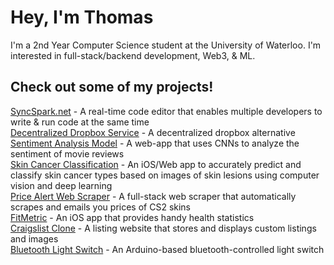 # Hey, I'm Thomas

I'm a 2nd Year Computer Science student at the University of Waterloo. I'm interested in full-stack/backend development, Web3, & ML.


## Check out some of my projects!
[SyncSpark.net](https://github.com/ThomasQi3141/syncspark) - A real-time code editor that enables multiple developers to write & run code at the same time  <br />
[Decentralized Dropbox Service](https://github.com/ThomasQi3141/dzbox) - A decentralized dropbox alternative <br />
[Sentiment Analysis Model](https://github.com/ThomasQi3141/Sentiment-Analysis-Model) - A web-app that uses CNNs to analyze the sentiment of movie reviews <br />
[Skin Cancer Classification](https://github.com/ThomasQi3141/Skin-Cancer-Detection) - An iOS/Web app to accurately predict and classify skin cancer types based on images of skin lesions using computer vision and deep learning <br />
[Price Alert Web Scraper](https://github.com/ThomasQi3141/BUFF-Price-Web-Scraper) - A full-stack web scraper that automatically scrapes and emails you prices of CS2 skins <br />
[FitMetric](https://github.com/ThomasQi3141/FitMetric) - An iOS app that provides handy health statistics <br />
[Craigslist Clone](https://github.com/ThomasQi3141/Craigslist-Clone) - A listing website that stores and displays custom listings and images <br />
[Bluetooth Light Switch](https://github.com/ThomasQi3141/Bluetooth-Light-Switch) - An Arduino-based bluetooth-controlled light switch <br />

